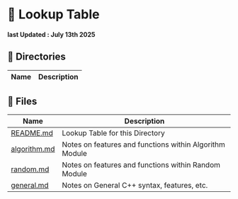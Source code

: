 # 📘 Lookup Table
#### last Updated : July 13th 2025

## 📁 Directories
| Name                | Description                                 |
|---------------------|---------------------------------------------|


## 📄 Files
| Name                       | Description                                     |
|----------------------------|-------------------------------------------------|
| [README.md](./README.md)   | Lookup Table for this Directory                 |
| [algorithm.md](./algorithm.md) | Notes on features and functions within Algorithm Module     |
| [random.md](./random.md) | Notes on features and functions within Random Module    |
| [general.md](./general.md) | Notes on General C++ syntax, features, etc.     |
